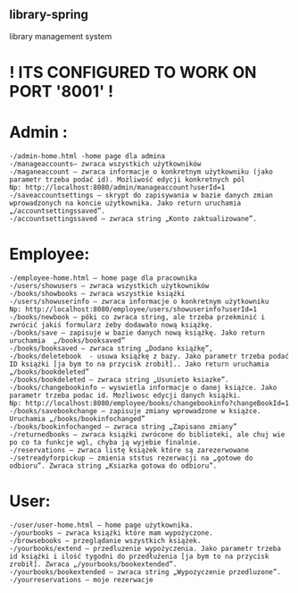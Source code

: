 ## library-spring

library management system 
# ! ITS CONFIGURED TO WORK ON PORT '8001' !

# Admin :
	-/admin-home.html -home page dla admina
	-/manageaccounts– zwraca wszystkich użytkowników
	-/maganeaccount – zwraca informacje o konkretnym użytkowniku (jako parametr trzeba podać id). Możliwość edycji konkretnych pól
    Np: http://localhost:8080/admin/manageaccount?userId=1
	-/saveaccountsettings – skrypt do zapisywania w bazie danych zmian wprowadzonych na koncie użytkownika. Jako return uruchamia „/accountsettingssaved”.
	-/accountsettingssaved – zwraca string „Konto zaktualizowane”.
# Employee: 
	-/employee-home.html – home page dla pracownika
	-/users/showusers – zwraca wszystkich użytkowników
	-/books/showbooks – zwraca wszystkie książki
	-/users/showuserinfo – zwraca informacje o konkretnym użytkowniku
    Np: http://localhost:8080/employee/users/showuserinfo?userId=1
	-/books/newbook – póki co zwraca string, ale trzeba przekminić i zwrócić jakiś formularz żeby dodawało nową książkę.
	-/books/save – zapisuje w bazie danych nową książkę. Jako return uruchamia  „/books/booksaved”
	-/books/booksaved – zwraca string „Dodano książkę”,
	-/books/deletebook  - usuwa książkę z bazy. Jako parametr trzeba podać ID książki [ja bym to na przycisk zrobił].. Jako return uruchamia „/books/bookdeleted”
	-/books/bookdeleted – zwraca string „Usunieto ksiazke”.
	-/books/changebookinfo – wyswietla informacje o danej książce. Jako parametr trzeba podac id. Mozliwosc edycji danych książki.
    Np: http://localhost:8080/employee/books/changebookinfo?changeBookId=1
	-/books/savebookchange – zapisuje zmiany wprowadzone w książce. Uruchamia „/books/bookinfochanged”
    -/books/bookinfochanged – zwraca string „Zapisano zmiany”
    -/returnedbooks – zwraca książki zwrócone do biblioteki, ale chuj wie po co ta funkcje wgl, chyba ją wyjebie finalnie.
    -/reservations – zwraca listę książek które są zarezerwowane
    -/setreadyforpickup – zmienia ststus rezerwacji na „gotowe do odbioru”. Zwraca string „Ksiazka gotowa do odbioru”.
# User:
	-/user/user-home.html – home page użytkownika.
	-/yourbooks – zwraca książki które mam wypożyczone.
	-/browsebooks – przeglądanie wszystkich książek.
	-/yourbooks/extend – przedluzenie wypożyczenia. Jako parametr trzeba id książki i ilość tygodni do przedłużenia [ja bym to na przycisk zrobił]. Zwraca „/yourbooks/bookextended”.
	-/yourbooks/bookextended – zwraca string „Wypozyczenie przedluzone”.
	-/yourreservations – moje rezerwacje





